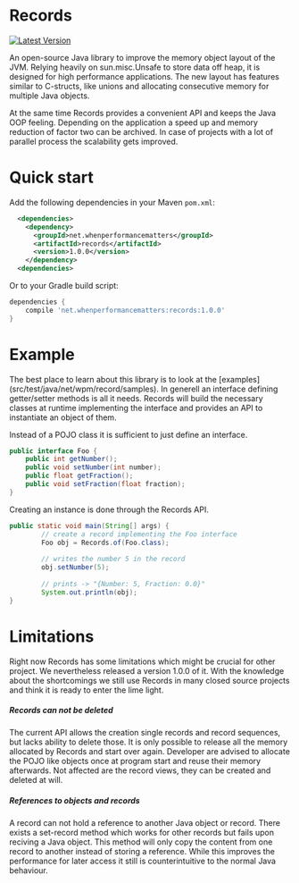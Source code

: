 Records
=======
[![Latest Version](https://img.shields.io/maven-central/v/net.whenperformancematters/records.svg?maxAge=2592000&label=Latest%20Release)](http://search.maven.org/#search%7Cga%7C1%7Ca%3A%22records%22)

An open-source Java library to improve the memory object layout of the JVM. Relying heavily on sun.misc.Unsafe to store data off heap, it is designed for high performance applications. The new layout has features similar to C-structs, like unions and allocating consecutive memory for multiple Java objects. 

At the same time Records provides a convenient API and keeps the Java OOP feeling. Depending on the application a speed up and memory reduction of factor two can be archived. In case of projects with a lot of parallel process the scalability gets improved.

Quick start
=======
Add the following dependencies in your Maven `pom.xml`:
```xml
  <dependencies>
    <dependency>
      <groupId>net.whenperformancematters</groupId>
      <artifactId>records</artifactId>
      <version>1.0.0</version>
    </dependency>
  <dependencies>
```

Or to your Gradle build script:
```groovy
dependencies {
    compile 'net.whenperformancematters:records:1.0.0'
}
```

Example
=======

The best place to learn about this library is to look at the [examples] (src/test/java/net/wpm/record/samples). In generell an interface defining getter/setter methods is all it needs. Records will build the necessary classes at runtime implementing the interface and provides an API to instantiate an object of them. 

  
Instead of a POJO class it is sufficient to just define an interface.
```java
public interface Foo {
	public int getNumber();
	public void setNumber(int number);
	public float getFraction();
	public void setFraction(float fraction);
}
```

Creating an instance is done through the Records API.
```java
public static void main(String[] args) {
		// create a record implementing the Foo interface
		Foo obj = Records.of(Foo.class);
		
		// writes the number 5 in the record
		obj.setNumber(5);
		
		// prints -> "{Number: 5, Fraction: 0.0}"
		System.out.println(obj);
}
```

Limitations
=======

Right now Records has some limitations which might be crucial for other project. We nevertheless released a version 1.0.0 of it. With the knowledge about the shortcomings we still use Records in many closed source projects and think it is ready to enter the lime light.

##### Records can not be deleted
The current API allows the creation single records and record sequences, but lacks ability to delete those. It is only possible to release all the memory allocated by Records and start over again. Developer are advised to allocate the POJO like objects once at program start and reuse their memory afterwards. Not affected are the record views, they can be created and deleted at will.

##### References to objects and records
A record can not hold a reference to another Java object or record. There exists a set-record method which works for other records but fails upon reciving a Java object. This method will only copy the content from one record to another instead of storing a reference. While this improves the performance for later access it still is counterintuitive to the normal Java behaviour. 